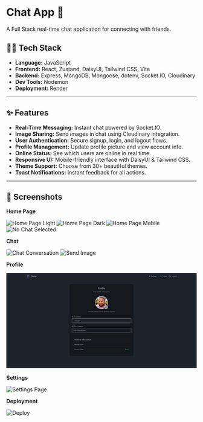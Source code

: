 # Chat App 💬

A Full Stack real-time chat application for connecting with friends.

## 🧑‍💻 Tech Stack

- **Language:** JavaScript
- **Frontend:** React, Zustand, DaisyUI, Tailwind CSS, Vite
- **Backend:** Express, MongoDB, Mongoose, dotenv, Socket.IO, Cloudinary
- **Dev Tools:** Nodemon
- **Deployment:** Render

---

## ✨ Features

- **Real-Time Messaging:** Instant chat powered by Socket.IO.
- **Image Sharing:** Send images in chat using Cloudinary integration.
- **User Authentication:** Secure signup, login, and logout flows.
- **Profile Management:** Update profile picture and view account info.
- **Online Status:** See which users are online in real time.
- **Responsive UI:** Mobile-friendly interface with DaisyUI & Tailwind CSS.
- **Theme Support:** Choose from 30+ beautiful themes.
- **Toast Notifications:** Instant feedback for all actions.

---

## 🚀 Screenshots

**Home Page**

![Home Page Light](screenshots/HomePageLight.png)
![Home Page Dark](screenshots/HomePageDark.png)
![Home Page Mobile](screenshots/HomePageMobile.png)
![No Chat Selected](screenshots/NoChatSelected.png)

**Chat**

![Chat Conversation](screenshots/ChatConversation.png)
![Send Image](screenshots/SendImage.png)

**Profile**

![Profile Page](screenshots/ProfilePage.png)

**Settings**

![Settings Page](screenshots/SettingsPage.png)

**Deployment**

![Deploy](screenshots/Deploy.png)
